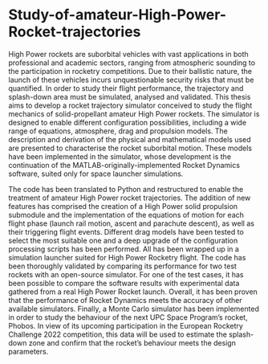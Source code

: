 # Study-of-amateur-High-Power-Rocket-trajectories
 
High Power rockets are suborbital vehicles with vast applications in both professional and academic
sectors, ranging from atmospheric sounding to the participation in rocketry competitions. Due to their
ballistic nature, the launch of these vehicles incurs unquestionable security risks that must be quantified.
In order to study their flight performance, the trajectory and splash-down area must be simulated,
analysed and validated. This thesis aims to develop a rocket trajectory simulator conceived to study the
flight mechanics of solid-propellant amateur High Power rockets. The simulator is designed to enable
different configuration possibilities, including a wide range of equations, atmosphere, drag and propulsion
models. The description and derivation of the physical and mathematical models used are presented to
characterise the rocket suborbital motion. These models have been implemented in the simulator, whose
development is the continuation of the MATLAB-originally-implemented Rocket Dynamics software,
suited only for space launcher simulations.

The code has been translated to Python and restructured to enable the treatment of amateur High
Power rocket trajectories. The addition of new features has comprised the creation of a High Power solid
propulsion submodule and the implementation of the equations of motion for each flight phase (launch
rail motion, ascent and parachute descent), as well as their triggering flight events. Different drag models
have been tested to select the most suitable one and a deep upgrade of the configuration processing scripts
has been performed. All has been wrapped up in a simulation launcher suited for High Power Rocketry
flight. The code has been thoroughly validated by comparing its performance for two test rockets with
an open-source simulator. For one of the test cases, it has been possible to compare the software results
with experimental data gathered from a real High Power Rocket launch. Overall, it has been proven
that the performance of Rocket Dynamics meets the accuracy of other available simulators. Finally, a
Monte Carlo simulator has been implemented in order to study the behaviour of the next UPC Space
Program’s rocket, Phobos. In view of its upcoming participation in the European Rocketry Challenge
2022 competition, this data will be used to estimate the splash-down zone and confirm that the rocket’s
behaviour meets the design parameters.